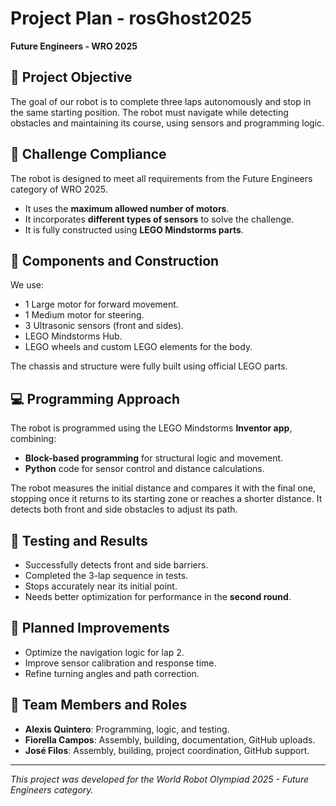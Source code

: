 # Project Plan - rosGhost2025  
**Future Engineers - WRO 2025**

## 🎯 Project Objective
The goal of our robot is to complete three laps autonomously and stop in the same starting position. The robot must navigate while detecting obstacles and maintaining its course, using sensors and programming logic.

## 📜 Challenge Compliance
The robot is designed to meet all requirements from the Future Engineers category of WRO 2025.  
- It uses the **maximum allowed number of motors**.  
- It incorporates **different types of sensors** to solve the challenge.  
- It is fully constructed using **LEGO Mindstorms parts**.

## 🧱 Components and Construction
We use:
- 1 Large motor for forward movement.
- 1 Medium motor for steering.
- 3 Ultrasonic sensors (front and sides).
- LEGO Mindstorms Hub.
- LEGO wheels and custom LEGO elements for the body.

The chassis and structure were fully built using official LEGO parts.

## 💻 Programming Approach
The robot is programmed using the LEGO Mindstorms **Inventor app**, combining:
- **Block-based programming** for structural logic and movement.
- **Python** code for sensor control and distance calculations.

The robot measures the initial distance and compares it with the final one, stopping once it returns to its starting zone or reaches a shorter distance. It detects both front and side obstacles to adjust its path.

## 🧪 Testing and Results
- Successfully detects front and side barriers.
- Completed the 3-lap sequence in tests.
- Stops accurately near its initial point.
- Needs better optimization for performance in the **second round**.

## 🔧 Planned Improvements
- Optimize the navigation logic for lap 2.
- Improve sensor calibration and response time.
- Refine turning angles and path correction.

## 👥 Team Members and Roles
- **Alexis Quintero**: Programming, logic, and testing.
- **Fiorella Campos**: Assembly, building, documentation, GitHub uploads.
- **José Filos**: Assembly, building, project coordination, GitHub support.

---

*This project was developed for the World Robot Olympiad 2025 - Future Engineers category.*
